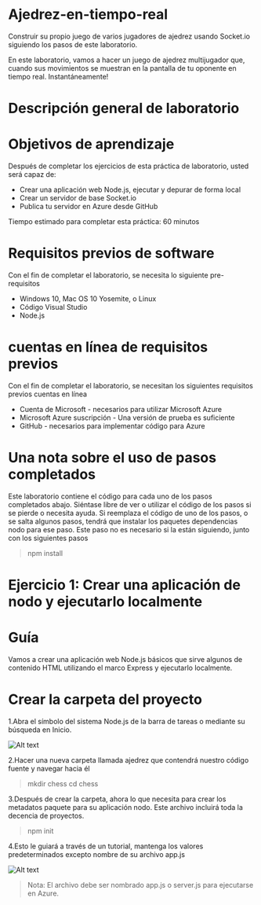 # Ajedrez-en-tiempo-real
Construir su propio juego de varios jugadores de ajedrez usando Socket.io siguiendo los pasos de este laboratorio.



En este laboratorio, vamos a hacer un juego de ajedrez multijugador que, cuando sus movimientos se muestran en la pantalla de tu oponente en tiempo real. Instantáneamente!

# Descripción general de laboratorio
# Objetivos de aprendizaje

Después de completar los ejercicios de esta práctica de laboratorio, usted será capaz de:

- Crear una aplicación web Node.js, ejecutar y depurar de forma local
- Crear un servidor de base Socket.io
- Publica tu servidor en Azure desde GitHub

Tiempo estimado para completar esta práctica: 60 minutos

# Requisitos previos de software

Con el fin de completar el laboratorio, se necesita lo siguiente pre-requisitos

- Windows 10, Mac OS 10 Yosemite, o Linux
- Código Visual Studio
- Node.js

# cuentas en línea de requisitos previos

Con el fin de completar el laboratorio, se necesitan los siguientes requisitos previos cuentas en línea

- Cuenta de Microsoft - necesarios para utilizar Microsoft Azure
- Microsoft Azure suscripción - Una versión de prueba es suficiente
- GitHub - necesarios para implementar código para Azure

# Una nota sobre el uso de pasos completados

Este laboratorio contiene el código para cada uno de los pasos completados abajo. Siéntase libre de ver o utilizar el código de los pasos si se pierde o necesita ayuda. Si reemplaza el código de uno de los pasos, o se salta algunos pasos, tendrá que instalar los paquetes dependencias nodo para ese paso. Este paso no es necesario si la están siguiendo, junto con los siguientes pasos

 > npm install

# Ejercicio 1: Crear una aplicación de nodo y ejecutarlo localmente

# Guía 
Vamos a crear una aplicación web Node.js básicos que sirve algunos de contenido HTML utilizando el marco Express y ejecutarlo localmente.

# Crear la carpeta del proyecto

1.Abra el símbolo del sistema Node.js de la barra de tareas o mediante su búsqueda en Inicio.

![Alt text](https://github.com/dwcares/RealTimeWeb-HOL/blob/master/Images/1.png "Optional title")

2.Hacer una nueva carpeta llamada ajedrez que contendrá nuestro código fuente y navegar hacia él

> mkdir chess
> cd chess

3.Después de crear la carpeta, ahora lo que necesita para crear los metadatos paquete para su aplicación nodo. Este archivo incluirá toda la decencia de proyectos.

> npm init

4.Esto le guiará a través de un tutorial, mantenga los valores predeterminados excepto nombre de su archivo app.js

![Alt text](https://github.com/dwcares/RealTimeWeb-HOL/blob/master/Images/2.png "Optional title")

  > Nota: El archivo debe ser nombrado app.js o server.js para ejecutarse en Azure.
